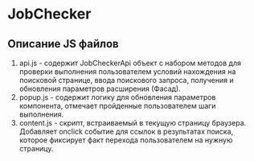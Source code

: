# JobChecker
## Описание JS файлов
1. api.js - содержит JobCheckerApi объект с набором методов для проверки выполнения пользователем условий
 нахождения на поисковой странице, ввода поискового запроса, получения и обновления параметров расширения (Фасад).
2. popup.js - содержит логику для обновления параметров компонента, отмечает пройденные пользователем шаги выполнения.
3. content.js - скрипт, встраиваемый в текущую страницу браузера. 
Добавляет onclick событие для ссылок в результатах поиска,
которое фиксирует факт перехода пользователем на нужную страницу.
 
